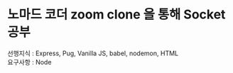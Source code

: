 # 노마드 코더 zoom clone 을 통해 Socket 공부

선행지식 : Express, Pug, Vanilla JS, babel, nodemon, HTML<br>
요구사항 : Node
